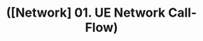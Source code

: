 ---
layout: default
title: "([Network] 01. UE Network Call-Flow)"
parent: "(UnrealEngine Code-Review Ver.2)"
has_children: true
nav_order: 3
---